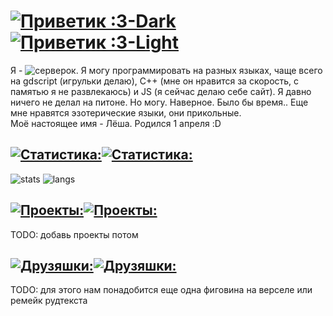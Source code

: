 # [![Приветик :3-Dark](https://rudetext.vercel.app/api?text=+Приветик+:3+&text_color=FFFFFF&font=Comic+Sans+MS&font_size=64#gh-dark-mode-only)](https://github.com/server-ok#gh-dark-mode-only)[![Приветик :3-Light](https://rudetext.vercel.app/api?text=+Приветик+:3+&text_color=000&font=Comic+Sans+MS&font_size=64#gh-light-mode-only)](https://github.com/server-ok#gh-light-mode-only)
Я - ![серверок.](https://rudetext.vercel.app/api?text=серверок.&animation=rainbow&duration=5&height=16&dominant_baseline=hanging) Я могу программировать на разных языках, чаще всего на gdscript (игрульки делаю), C++ (мне он нравится за скорость, с памятью я не развлекаюсь) и JS (я сейчас делаю себе сайт). Я давно ничего не делал на питоне. Но могу. Наверное. Было бы время.. Еще мне нравятся эзотерические языки, они прикольные.  
Моё настоящее имя - Лёша. Родился 1 апреля :D


## [![Статистика:](https://rudetext.vercel.app/api?text=+Статистика:+&text_color=FFFFFF&font=Comic+Sans+MS&font_size=32&delay=0.5#gh-dark-mode-only)](https://github.com/server-ok#gh-dark-mode-only)[![Статистика:](https://rudetext.vercel.app/api?text=+Статистика:+&text_color=000&font=Comic+Sans+MS&font_size=32&delay=0.5#gh-light-mode-only)](https://github.com/server-ok#gh-light-mode-only)
![stats](https://github-readme-stats.vercel.app/api?username=server-ok&show_icons=true&theme=radical&locale=en&custom_title=serverok&hide_border=true&border_radius=25&card_width=425) ![langs](https://github-readme-stats.vercel.app/api/top-langs/?username=server-ok&theme=radical&layout=compact&hide_border=true&border_radius=25&card_width=425)

## [![Проекты:](https://rudetext.vercel.app/api?text=+Проекты:+&text_color=FFFFFF&font=Comic+Sans+MS&font_size=32&delay=1#gh-dark-mode-only)](https://github.com/server-ok#gh-dark-mode-only)[![Проекты:](https://rudetext.vercel.app/api?text=+Проекты:+&text_color=000&font=Comic+Sans+MS&font_size=32&delay=1#gh-light-mode-only)](https://github.com/server-ok#gh-light-mode-only)
TODO: добавь проекты потом

## [![Друзяшки:](https://rudetext.vercel.app/api?text=+Друзяшки:+&text_color=FFFFFF&font=Comic+Sans+MS&font_size=32&delay=1.5#gh-dark-mode-only)](https://github.com/server-ok#gh-dark-mode-only)[![Друзяшки:](https://rudetext.vercel.app/api?text=+Друзяшки:+&text_color=000&font=Comic+Sans+MS&font_size=32&delay=1.5#gh-light-mode-only)](https://github.com/server-ok#gh-light-mode-only)
TODO: для этого нам понадобится еще одна фиговина на верселе или ремейк рудтекста
